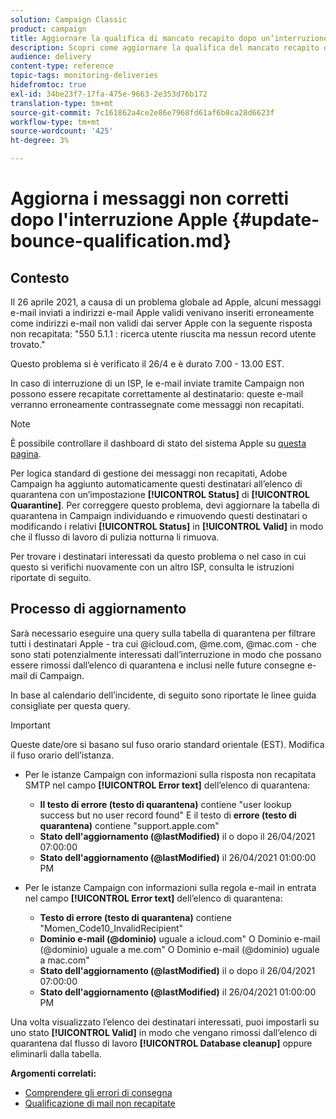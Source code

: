 ```yaml
---
solution: Campaign Classic
product: campaign
title: Aggiornare la qualifica di mancato recapito dopo un’interruzione del servizio dell’ISP
description: Scopri come aggiornare la qualifica del mancato recapito dopo un'interruzione dell'ISP.
audience: delivery
content-type: reference
topic-tags: monitoring-deliveries
hidefromtoc: true
exl-id: 34be23f7-17fa-475e-9663-2e353d76b172
translation-type: tm+mt
source-git-commit: 7c161862a4ce2e86e7968fd61af6b8ca28d6623f
workflow-type: tm+mt
source-wordcount: '425'
ht-degree: 3%

---
```


# Aggiorna i messaggi non corretti dopo l&#39;interruzione Apple {#update-bounce-qualification.md}

## Contesto

Il 26 aprile 2021, a causa di un problema globale ad Apple, alcuni messaggi e-mail inviati a indirizzi e-mail Apple validi venivano inseriti erroneamente come indirizzi e-mail non validi dai server Apple con la seguente risposta non recapitata:  &quot;550 5.1.1 <email address>: ricerca utente riuscita ma nessun record utente trovato.&quot;

Questo problema si è verificato il 26/4 e è durato 7.00 - 13.00 EST.

In caso di interruzione di un ISP, le e-mail inviate tramite Campaign non possono essere recapitate correttamente al destinatario: queste e-mail verranno erroneamente contrassegnate come messaggi non recapitati.

>[!NOTE]
>
>È possibile controllare il dashboard di stato del sistema Apple su [questa pagina](https://www.apple.com/support/systemstatus/).

Per logica standard di gestione dei messaggi non recapitati, Adobe Campaign ha aggiunto automaticamente questi destinatari all’elenco di quarantena con un’impostazione **[!UICONTROL Status]** di **[!UICONTROL Quarantine]**. Per correggere questo problema, devi aggiornare la tabella di quarantena in Campaign individuando e rimuovendo questi destinatari o modificando i relativi **[!UICONTROL Status]** in **[!UICONTROL Valid]** in modo che il flusso di lavoro di pulizia notturna li rimuova.

Per trovare i destinatari interessati da questo problema o nel caso in cui questo si verifichi nuovamente con un altro ISP, consulta le istruzioni riportate di seguito.

## Processo di aggiornamento

Sarà necessario eseguire una query sulla tabella di quarantena per filtrare tutti i destinatari Apple - tra cui @icloud.com, @me.com, @mac.com - che sono stati potenzialmente interessati dall’interruzione in modo che possano essere rimossi dall’elenco di quarantena e inclusi nelle future consegne e-mail di Campaign.

In base al calendario dell’incidente, di seguito sono riportate le linee guida consigliate per questa query.

>[!IMPORTANT]
>
>Queste date/ore si basano sul fuso orario standard orientale (EST). Modifica il fuso orario dell’istanza.

* Per le istanze Campaign con informazioni sulla risposta non recapitata SMTP nel campo **[!UICONTROL Error text]** dell’elenco di quarantena:

   * **Il testo di errore (testo di quarantena)** contiene &quot;user lookup success but no user record found&quot; E il testo di  **errore (testo di quarantena)** contiene &quot;support.apple.com&quot;
   * **Stato dell&#39;aggiornamento (@lastModified)** il o dopo il 26/04/2021 07:00:00
   * **Stato dell&#39;aggiornamento (@lastModified)** il 26/04/2021 01:00:00 PM

* Per le istanze Campaign con informazioni sulla regola e-mail in entrata nel campo **[!UICONTROL Error text]** dell’elenco di quarantena:

   * **Testo di errore (testo di quarantena)** contiene &quot;Momen_Code10_InvalidRecipient&quot;
   * **Dominio e-mail (@dominio)** uguale a icloud.com&quot; O Dominio e-mail (@dominio) uguale a me.com&quot; O Dominio e-mail (@dominio) uguale a mac.com&quot;
   * **Stato dell&#39;aggiornamento (@lastModified)** il o dopo il 26/04/2021 07:00:00
   * **Stato dell&#39;aggiornamento (@lastModified)** il 26/04/2021 01:00:00 PM

Una volta visualizzato l’elenco dei destinatari interessati, puoi impostarli su uno stato **[!UICONTROL Valid]** in modo che vengano rimossi dall’elenco di quarantena dal flusso di lavoro **[!UICONTROL Database cleanup]** oppure eliminarli dalla tabella.

**Argomenti correlati:**
* [Comprendere gli errori di consegna](../../delivery/using/understanding-delivery-failures.md)
* [Qualificazione di mail non recapitate](../../delivery/using/understanding-delivery-failures.md#bounce-mail-qualification)
